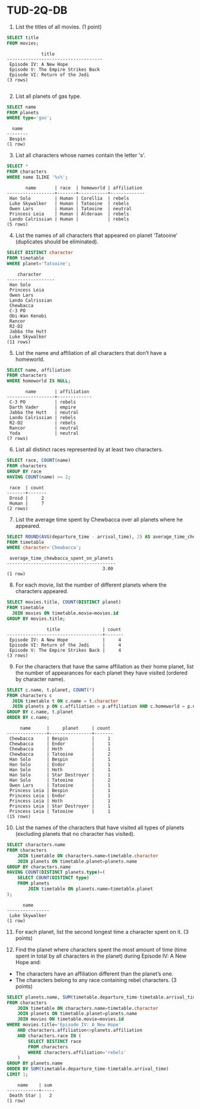 # TUD-2Q-DB

1. List the titles of all movies. (1 point)
  

  ```sql
  SELECT title 
  FROM movies;
  ```
  ```
               title                
  ------------------------------------
   Episode IV: A New Hope
   Episode V: The Empire Strikes Back
   Episode VI: Return of the Jedi
  (3 rows)

  
  ```

2. List all planets of gas type.
```sql
SELECT name
FROM planets
WHERE type='gas';
```
```
  name  
--------
 Bespin
(1 row)
```
3. List all characters whose names contain the letter 's'.
  ```sql
  SELECT *
  FROM characters
  WHERE name ILIKE '%s%';
  ```
  
  ```
         name       | race  | homeworld | affiliation 
  ------------------+-------+-----------+-------------
   Han Solo         | Human | Corellia  | rebels
   Luke Skywalker   | Human | Tatooine  | rebels
   Owen Lars        | Human | Tatooine  | neutral
   Princess Leia    | Human | Alderaan  | rebels
   Lando Calrissian | Human |           | rebels
  (5 rows)
  ```

4. List the names of all characters that appeared on planet ‘Tatooine’ (duplicates should be eliminated).
```sql
SELECT DISTINCT character
FROM timetable
WHERE planet='Tatooine';
```
```
    character     
------------------
 Han Solo
 Princess Leia
 Owen Lars
 Lando Calrissian
 Chewbacca
 C-3 PO
 Obi-Wan Kenobi
 Rancor
 R2-D2
 Jabba the Hutt
 Luke Skywalker
(11 rows)
```
5. List the name and affiliation of all characters that don’t have a homeworld.
  ```sql
  SELECT name, affiliation
  FROM characters
  WHERE homeworld IS NULL;
  ```
  
  ```
         name       | affiliation 
  ------------------+-------------
   C-3 PO           | rebels
   Darth Vader      | empire
   Jabba the Hutt   | neutral
   Lando Calrissian | rebels
   R2-D2            | rebels
   Rancor           | neutral
   Yoda             | neutral
  (7 rows)
  ```

6. List all distinct races represented by at least two characters. 
```sql
SELECT race, COUNT(name)
FROM characters
GROUP BY race 
HAVING COUNT(name) >= 2;
```
```
 race  | count 
-------+-------
 Droid |     2
 Human |     7
(2 rows)
```
7. List the average time spent by Chewbacca over all planets where he appeared.
```sql
SELECT ROUND(AVG(departure_time - arrival_time), 2) AS average_time_chewbacca_spent_on_planets 
FROM timetable 
WHERE character='Chewbacca';
```
```
 average_time_chewbacca_spent_on_planets 
-----------------------------------------
                                    3.00
(1 row)
```

8. For each movie, list the number of different planets where the characters appeared. 
```sql
SELECT movies.title, COUNT(DISTINCT planet)
FROM timetable
  JOIN movies ON timetable.movie=movies.id
GROUP BY movies.title;
```
```
               title                | count 
------------------------------------+-------
 Episode IV: A New Hope             |     4
 Episode VI: Return of the Jedi     |     4
 Episode V: The Empire Strikes Back |     4
(3 rows)
```
9. For the characters that have the same affiliation as their home planet, list the number of appearances for each planet they have visited (ordered by character name). 
```sql
SELECT c.name, t.planet, COUNT(*)
FROM characters c
  JOIN timetable t ON c.name = t.character
  JOIN planets p ON c.affiliation = p.affiliation AND c.homeworld = p.name
GROUP BY c.name, t.planet
ORDER BY c.name;
```
```
     name      |     planet     | count 
---------------+----------------+-------
 Chewbacca     | Bespin         |     1
 Chewbacca     | Endor          |     1
 Chewbacca     | Hoth           |     1
 Chewbacca     | Tatooine       |     2
 Han Solo      | Bespin         |     1
 Han Solo      | Endor          |     1
 Han Solo      | Hoth           |     1
 Han Solo      | Star Destroyer |     1
 Han Solo      | Tatooine       |     2
 Owen Lars     | Tatooine       |     1
 Princess Leia | Bespin         |     1
 Princess Leia | Endor          |     1
 Princess Leia | Hoth           |     1
 Princess Leia | Star Destroyer |     1
 Princess Leia | Tatooine       |     1
(15 rows)
```

10. List the names of the characters that have visited all types of planets (excluding planets that no character has visited).
```sql
SELECT characters.name
FROM characters
    JOIN timetable ON characters.name=timetable.character
    JOIN planets ON timetable.planet=planets.name
GROUP BY characters.name
HAVING COUNT(DISTINCT planets.type)=(
    SELECT COUNT(DISTINCT type)
    FROM planets
        JOIN timetable ON planets.name=timetable.planet
);
```
```
      name      
----------------
 Luke Skywalker
(1 row)
```

11. For each planet, list the second longest time a character spent on it. (3 points)



12. Find the planet where characters spent the most amount of time (time spent in total by all characters in the planet) during Episode IV: A New Hope and:

- The characters have an affiliation different than the planet’s one.
- The characters belong to any race containing rebel characters. (3 points)
```sql
SELECT planets.name, SUM(timetable.departure_time-timetable.arrival_time)
FROM characters
    JOIN timetable ON characters.name=timetable.character
    JOIN planets ON timetable.planet=planets.name
    JOIN movies ON timetable.movie=movies.id
WHERE movies.title='Episode IV: A New Hope'
    AND characters.affiliation<>planets.affiliation
    AND characters.race IN (
        SELECT DISTINCT race
        FROM characters
        WHERE characters.affiliation='rebels'
    )
GROUP BY planets.name
ORDER BY SUM(timetable.departure_time-timetable.arrival_time)
LIMIT 1;
```
```
    name    | sum 
------------+-----
 Death Star |   2
(1 row)
```
